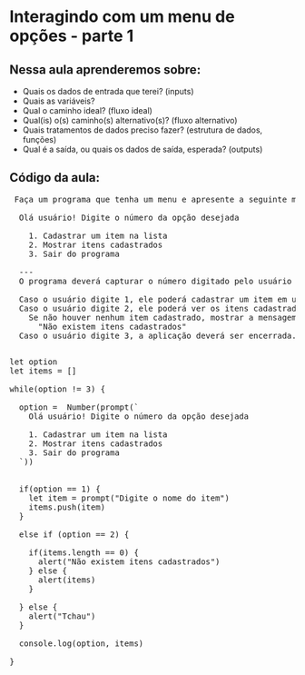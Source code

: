# Interagindo com um menu de opções - parte 1

## Nessa aula aprenderemos sobre:

- Quais os dados de entrada que terei? (inputs)
- Quais as variáveis?
- Qual o caminho ideal? (fluxo ideal)
- Qual(is) o(s) caminho(s) alternativo(s)? (fluxo alternativo)
- Quais tratamentos de dados preciso fazer? (estrutura de dados, funções)
- Qual é a saída, ou quais os dados de saída, esperada? (outputs)

## Código da aula:

<pre>
 Faça um programa que tenha um menu e apresente a seguinte mensagem:
  
  Olá usuário! Digite o número da opção desejada

    1. Cadastrar um item na lista
    2. Mostrar itens cadastrados
    3. Sair do programa
  
  --- 
  O programa deverá capturar o número digitado pelo usuário e mostrar o seguintes cenários:

  Caso o usuário digite 1, ele poderá cadastrar um item em uma lista
  Caso o usuário digite 2, ele poderá ver os itens cadastrados
    Se não houver nenhum item cadastrado, mostrar a mensagem: 
      "Não existem itens cadastrados"
  Caso o usuário digite 3, a aplicação deverá ser encerrada.
  </pre>

<pre>
let option
let items = []

while(option != 3) {

  option =  Number(prompt(`
    Olá usuário! Digite o número da opção desejada
    
    1. Cadastrar um item na lista
    2. Mostrar itens cadastrados
    3. Sair do programa
  `))
  
  
  if(option == 1) {
    let item = prompt("Digite o nome do item")
    items.push(item) 
  }
  
  else if (option == 2) {
  
    if(items.length == 0) {
      alert("Não existem itens cadastrados")
    } else {
      alert(items)
    }
  
  } else {
    alert("Tchau")
  }
  
  console.log(option, items)

}
</pre>
